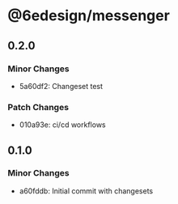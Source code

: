 # @6edesign/messenger

## 0.2.0

### Minor Changes

- 5a60df2: Changeset test

### Patch Changes

- 010a93e: ci/cd workflows

## 0.1.0

### Minor Changes

- a60fddb: Initial commit with changesets
